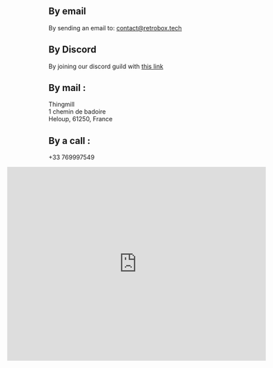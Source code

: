 ## By email

By sending an email to: [contact@retrobox.tech](mailto:contact@retrobox.tech)

## By Discord

By joining our discord guild with [this link](https://discord.gg/TzNNQnP)

## By mail :

Thingmill<br />
1 chemin de badoire<br />
Heloup, 61250, France<br />

## By a call :

+33 769997549

<iframe src="https://www.google.com/maps/embed?pb=!1m18!1m12!1m3!1d2649.1831527803884!2d0.02048481564818878!3d48.39542577924495!2m3!1f0!2f0!3f0!3m2!1i1024!2i768!4f13.1!3m3!1m2!1s0x47e27535bafa57bb%3A0x7cd97fc8ad2efa55!2sThingmill!5e0!3m2!1sfr!2sfr!4v1530277084988" width="600" height="450" frameborder="0" style="border:0" allowfullscreen align="right"></iframe>
